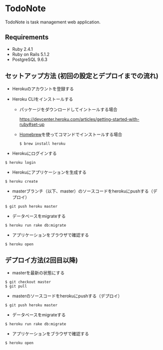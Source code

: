 # TodoNote
TodoNote is task management web application.

## Requirements

- Ruby 2.4.1
- Ruby on Rails 5.1.2
- PostgreSQL 9.6.3

## セットアップ方法 (初回の設定とデプロイまでの流れ)

- Herokuのアカウントを登録する
- Heroku CLIをインストールする

  - パッケージをダウンロードしてイントールする場合

    https://devcenter.heroku.com/articles/getting-started-with-ruby#set-up

  - [Homebrew](https://brew.sh/)を使ってコマンドでインストールする場合

    ```
    $ brew install heroku
    ```

- Herokuにログインする

```
$ heroku login
```

- Herokuにアプリケーションを生成する

```
$ heroku create
```

- masterブランチ（以下、master）のソースコードをherokuにpushする（デプロイ）

```
$ git push heroku master
```

- データベースをmigrateする

```
$ heroku run rake db:migrate
```

- アプリケーションをブラウザで確認する

```
$ heroku open
```

## デプロイ方法(2回目以降)
- masterを最新の状態にする

```
$ git checkout master
$ git pull
```

- masterのソースコードをherokuにpushする（デプロイ）

```
$ git push heroku master
```

- データベースをmigrateする

```
$ heroku run rake db:migrate
```

- アプリケーションをブラウザで確認する

```
$ heroku open
```
